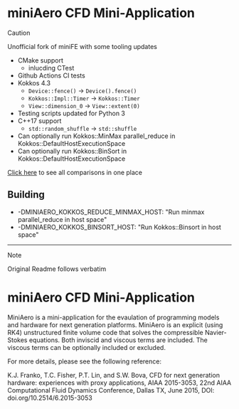 # miniAero CFD Mini-Application

> [!CAUTION]
> Unofficial fork of miniFE with some tooling updates

* CMake support
  * inlucding CTest
* Github Actions CI tests
* Kokkos 4.3
  * `Device::fence()` -> `Device().fence()`
  * `Kokkos::Impl::Timer` -> `Kokkos::Timer`
  * `View::dimension_0` -> `View::extent(0)`
* Testing scripts updated for Python 3
* C++17 support
  * `std::random_shuffle` -> `std::shuffle`
* Can optionally run Kokkos::MinMax parallel_reduce in Kokkos::DefaultHostExecutionSpace
* Can optionally run Kokkos::BinSort in Kokkos::DefaultHostExecutionSpace

[Click here](https://github.com/Mantevo/miniAero/compare/master..cwpearson:miniAero:master) to see all comparisons in one place

## Building

* -DMINIAERO_KOKKOS_REDUCE_MINMAX_HOST: "Run minmax parallel_reduce in host space"
* -DMINIAERO_KOKKOS_BINSORT_HOST: "Run Kokkos::Binsort in host space"

<hr>

> [!NOTE]  
> Original Readme follows verbatim

# miniAero CFD Mini-Application

MiniAero is a mini-application for the evaulation of programming models and hardware for next generation platforms. MiniAero is an explicit (using RK4) unstructured finite volume code that solves the compressible Navier-Stokes equations. Both inviscid and viscous terms are included. The viscous terms can be optionally included or excluded.

For more details, please see the following reference:

K.J. Franko, T.C. Fisher, P.T. Lin, and S.W. Bova, CFD for next generation hardware: experiences with proxy applications, AIAA 2015-3053, 22nd AIAA Computational Fluid Dynamics Conference, Dallas TX, June 2015, DOI: doi.org/10.2514/6.2015-3053
